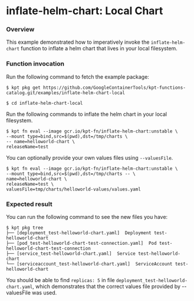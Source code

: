 # inflate-helm-chart: Local Chart

### Overview

This example demonstrated how to imperatively invoke the `inflate-helm-chart`
function to inflate a helm chart that lives in your local filesystem.

### Function invocation

Run the following command to fetch the example package:

```shell
$ kpt pkg get https://github.com/GoogleContainerTools/kpt-functions-catalog.git/examples/inflate-helm-chart-local
```

```shell
$ cd inflate-helm-chart-local
```

Run the following commands to inflate the helm chart in your local
filesystem.

```shell
$ kpt fn eval --image gcr.io/kpt-fn/inflate-helm-chart:unstable \
--mount type=bind,src=$(pwd),dst=/tmp/charts \
-- name=helloworld-chart \
releaseName=test
```

You can optionally provide your own values files using `--valuesFile`.

```shell
$ kpt fn eval --image gcr.io/kpt-fn/inflate-helm-chart:unstable \
--mount type=bind,src=$(pwd),dst=/tmp/charts -- \
name=helloworld-chart \
releaseName=test \
valuesFile=tmp/charts/helloworld-values/values.yaml
```

### Expected result

You can run the following command to see the new files you have:

```shell
$ kpt pkg tree
├── [deployment_test-helloworld-chart.yaml]  Deployment test-helloworld-chart
├── [pod_test-helloworld-chart-test-connection.yaml]  Pod test-helloworld-chart-test-connection
├── [service_test-helloworld-chart.yaml]  Service test-helloworld-chart
└── [serviceaccount_test-helloworld-chart.yaml]  ServiceAccount test-helloworld-chart
```

You should be able to find `replicas: 5` in
file `deployment_test-helloworld-chart.yaml`, which demonstrates that
the correct values file provided by --valuesFile was used.
